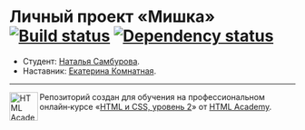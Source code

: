 # Личный проект «Мишка» [![Build status][travis-image]][travis-url] [![Dependency status][dependency-image]][dependency-url]

* Студент: [Наталья Самбурова](https://up.htmlacademy.ru/adaptive/18/user/13939).
* Наставник: [Екатерина Комнатная](https://up.htmlacademy.ru/adaptive/18/user/215761).

---

<a href="https://htmlacademy.ru/intensive/adaptive"><img align="left" width="50" height="50" alt="HTML Academy" src="https://up.htmlacademy.ru/static/img/intensive/adaptive/logo-for-github-2.png"></a>

Репозиторий создан для обучения на профессиональном онлайн‑курсе «[HTML и CSS, уровень 2](https://htmlacademy.ru/intensive/adaptive)» от [HTML Academy](https://htmlacademy.ru).

[travis-image]: https://travis-ci.com/htmlacademy-adaptive/13939-mishka-18.svg?branch=master
[travis-url]: https://travis-ci.com/htmlacademy-adaptive/13939-mishka-18
[dependency-image]: https://david-dm.org/htmlacademy-adaptive/13939-mishka-18/dev-status.svg?style=flat-square
[dependency-url]: https://david-dm.org/htmlacademy-adaptive/13939-mishka-18?type=dev
